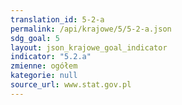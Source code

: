 ```yaml
---
translation_id: 5-2-a
permalink: /api/krajowe/5/5-2-a.json
sdg_goal: 5
layout: json_krajowe_goal_indicator
indicator: "5.2.a"
zmienne: ogółem
kategorie: null
source_url: www.stat.gov.pl
---
```

